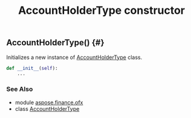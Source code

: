 ﻿---
title: AccountHolderType constructor
second_title: Aspose.Finance for Python via .NET API References
description: 
type: docs
weight: 10
url: /python-net/aspose.finance.ofx/accountholdertype/__init__/
is_root: false
---

## AccountHolderType() {#}

Initializes a new instance of [AccountHolderType](/finance/python-net/aspose.finance.ofx/accountholdertype) class.



```python
def __init__(self):
    ...
```





### See Also
* module [aspose.finance.ofx](../../)
* class [AccountHolderType](/finance/python-net/aspose.finance.ofx/accountholdertype)
